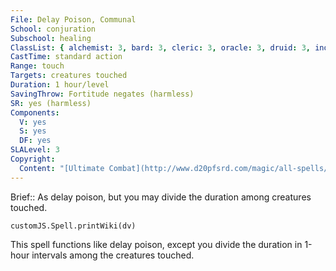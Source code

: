 ```yaml
---
File: Delay Poison, Communal
School: conjuration
Subschool: healing
ClassList: { alchemist: 3, bard: 3, cleric: 3, oracle: 3, druid: 3, inquisitor: 3, paladin: 3, ranger: 3, witch: 3 }
CastTime: standard action
Range: touch
Targets: creatures touched
Duration: 1 hour/level
SavingThrow: Fortitude negates (harmless)
SR: yes (harmless)
Components:
  V: yes
  S: yes
  DF: yes
SLALevel: 3
Copyright:
  Content: "[Ultimate Combat](http://www.d20pfsrd.com/magic/all-spells/d/delay-poison#TOC-Delay-Poison-Communal)"
---
```

Brief:: As delay poison, but you may divide the duration among creatures touched.

```dataviewjs
customJS.Spell.printWiki(dv)
```

This spell functions like delay poison, except you divide the duration in 1-hour intervals among the creatures touched.
